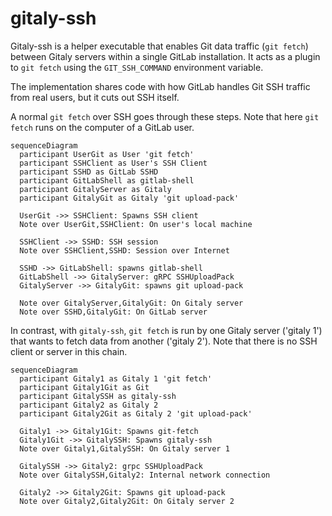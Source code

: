 # gitaly-ssh

Gitaly-ssh is a helper executable that enables Git data traffic
(`git fetch`) between Gitaly servers within a single GitLab
installation. It acts as a plugin to `git fetch` using the
`GIT_SSH_COMMAND` environment variable.

The implementation shares code with how GitLab handles Git SSH traffic
from real users, but it cuts out SSH itself.

A normal `git fetch` over SSH goes through these steps. Note that here
`git fetch` runs on the computer of a GitLab user.

```mermaid
sequenceDiagram
  participant UserGit as User 'git fetch'
  participant SSHClient as User's SSH Client
  participant SSHD as GitLab SSHD
  participant GitLabShell as gitlab-shell
  participant GitalyServer as Gitaly
  participant GitalyGit as Gitaly 'git upload-pack'

  UserGit ->> SSHClient: Spawns SSH client
  Note over UserGit,SSHClient: On user's local machine

  SSHClient ->> SSHD: SSH session
  Note over SSHClient,SSHD: Session over Internet

  SSHD ->> GitLabShell: spawns gitlab-shell
  GitLabShell ->> GitalyServer: gRPC SSHUploadPack
  GitalyServer ->> GitalyGit: spawns git upload-pack

  Note over GitalyServer,GitalyGit: On Gitaly server
  Note over SSHD,GitalyGit: On GitLab server
```

In contrast, with `gitaly-ssh`, `git fetch` is run by one Gitaly server
('gitaly 1') that wants to fetch data from another ('gitaly 2'). Note
that there is no SSH client or server in this chain.

```mermaid
sequenceDiagram
  participant Gitaly1 as Gitaly 1 'git fetch'
  participant Gitaly1Git as Git
  participant GitalySSH as gitaly-ssh
  participant Gitaly2 as Gitaly 2
  participant Gitaly2Git as Gitaly 2 'git upload-pack'

  Gitaly1 ->> Gitaly1Git: Spawns git-fetch
  Gitaly1Git ->> GitalySSH: Spawns gitaly-ssh
  Note over Gitaly1,GitalySSH: On Gitaly server 1

  GitalySSH ->> Gitaly2: grpc SSHUploadPack
  Note over GitalySSH,Gitaly2: Internal network connection

  Gitaly2 ->> Gitaly2Git: Spawns git upload-pack
  Note over Gitaly2,Gitaly2Git: On Gitaly server 2
```